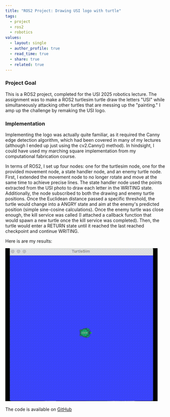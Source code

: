 ```yaml
---
title: "ROS2 Project: Drawing USI logo with turtle"
tags:
  - project
  - ros2
  - robotics
values:
  - layout: single
  - author_profile: true
  - read_time: true
  - share: true
  - related: true
---
```


### Project Goal
This is a ROS2 project, completed for the USI 2025 robotics lecture. The assignment was to make a ROS2 turtlesim turtle draw the letters "USI" while simultaneously attacking other turtles that are messing up the "painting." I amp up the challenge by remaking the USI logo.

### Implementation
Implementing the logo was actually quite familiar, as it required the Canny edge detection algorithm, which had been covered in many of my lectures (although I ended up just using the cv2.Canny() method). In hindsight, I could have used my marching square implementation from my computational fabrication course.

In terms of ROS2, I set up four nodes: one for the turtlesim node, one for the provided movement node, a state handler node, and an enemy turtle node. First, I extended the movement node to no longer rotate and move at the same time to achieve precise lines. The state handler node used the points extracted from the USI photo to draw each letter in the WRITING state. Additionally, the node subscribed to both the drawing and enemy turtle positions. Once the Euclidean distance passed a specific threshold, the turtle would change into a ANGRY state and aim at the enemy's predicted position (simple sine-cosine calculations). Once the enemy turtle was close enough, the kill service was called (I attached a callback function that would spawn a new turtle once the kill service was completed). Then, the turtle would enter a RETURN state until it reached the last reached checkpoint and continue WRITING.

Here is are my results:

![Angry Turtle](/assets/gifs/Angry_Turtle.GIF)

The code is available on [GitHub](https://github.com/s6limall/usi_angry_turtle_project)